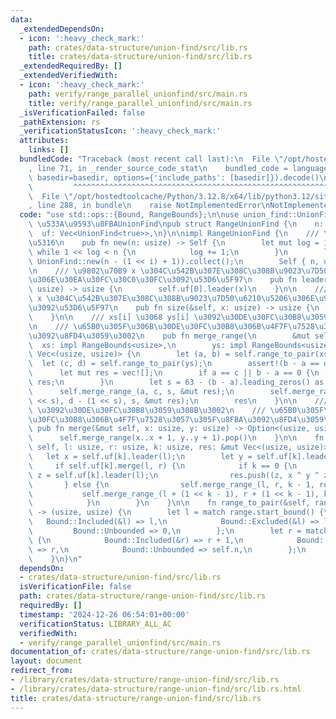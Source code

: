 ```yaml
---
data:
  _extendedDependsOn:
  - icon: ':heavy_check_mark:'
    path: crates/data-structure/union-find/src/lib.rs
    title: crates/data-structure/union-find/src/lib.rs
  _extendedRequiredBy: []
  _extendedVerifiedWith:
  - icon: ':heavy_check_mark:'
    path: verify/range_parallel_unionfind/src/main.rs
    title: verify/range_parallel_unionfind/src/main.rs
  _isVerificationFailed: false
  _pathExtension: rs
  _verificationStatusIcon: ':heavy_check_mark:'
  attributes:
    links: []
  bundledCode: "Traceback (most recent call last):\n  File \"/opt/hostedtoolcache/Python/3.12.8/x64/lib/python3.12/site-packages/onlinejudge_verify/documentation/build.py\"\
    , line 71, in _render_source_code_stat\n    bundled_code = language.bundle(stat.path,\
    \ basedir=basedir, options={'include_paths': [basedir]}).decode()\n          \
    \         ^^^^^^^^^^^^^^^^^^^^^^^^^^^^^^^^^^^^^^^^^^^^^^^^^^^^^^^^^^^^^^^^^^^^^^^^^^^^^^^^^\n\
    \  File \"/opt/hostedtoolcache/Python/3.12.8/x64/lib/python3.12/site-packages/onlinejudge_verify/languages/rust.py\"\
    , line 288, in bundle\n    raise NotImplementedError\nNotImplementedError\n"
  code: "use std::ops::{Bound, RangeBounds};\n\nuse union_find::UnionFind;\n\n///\
    \ \u533A\u9593\u8FBAUnionFind\npub struct RangeUnionFind {\n    n: usize,\n  \
    \  uf: Vec<UnionFind<true>>,\n}\n\nimpl RangeUnionFind {\n    /// \u521D\u671F\
    \u5316\n    pub fn new(n: usize) -> Self {\n        let mut log = 1;\n       \
    \ while 1 << log < n {\n            log += 1;\n        }\n        let uf = (0..log).map(|i|\
    \ UnionFind::new(n - (1 << i) + 1)).collect();\n        Self { n, uf }\n    }\n\
    \n    /// \u9802\u70B9 x \u304C\u542B\u307E\u308C\u308B\u9023\u7D50\u6210\u5206\
    \u306E\u30EA\u30FC\u30C0\u30FC\u3092\u53D6\u5F97\n    pub fn leader(&self, x:\
    \ usize) -> usize {\n        self.uf[0].leader(x)\n    }\n\n    /// \u9802\u70B9\
    \ x \u304C\u542B\u307E\u308C\u308B\u9023\u7D50\u6210\u5206\u306E\u9802\u70B9\u6570\
    \u3092\u53D6\u5F97\n    pub fn size(&self, x: usize) -> usize {\n        self.uf[0].size(x)\n\
    \    }\n\n    /// xs[i] \u3068 ys[i] \u3092\u30DE\u30FC\u30B8\u3059\u308B\u3002\
    \n    /// \u65B0\u305F\u306B\u30DE\u30FC\u30B8\u306B\u4F7F\u7528\u3057\u305F\u8FBA\
    \u3092\u8FD4\u3059\u3002\n    pub fn merge_range(\n        &mut self,\n      \
    \  xs: impl RangeBounds<usize>,\n        ys: impl RangeBounds<usize>,\n    ) ->\
    \ Vec<(usize, usize)> {\n        let (a, b) = self.range_to_pair(xs);\n      \
    \  let (c, d) = self.range_to_pair(ys);\n        assert!(b - a == d - c);\n  \
    \      let mut res = vec![];\n        if a == c || b - a == 0 {\n            return\
    \ res;\n        }\n        let s = 63 - (b - a).leading_zeros() as usize;\n  \
    \      self.merge_range_(a, c, s, &mut res);\n        self.merge_range_(b - (1\
    \ << s), d - (1 << s), s, &mut res);\n        res\n    }\n\n    /// x \u3068 y\
    \ \u3092\u30DE\u30FC\u30B8\u3059\u308B\u3002\n    /// \u65B0\u305F\u306B\u30DE\
    \u30FC\u30B8\u306B\u4F7F\u7528\u3057\u305F\u8FBA\u3092\u8FD4\u3059\u3002\n   \
    \ pub fn merge(&mut self, x: usize, y: usize) -> Option<(usize, usize)> {\n  \
    \      self.merge_range(x..x + 1, y..y + 1).pop()\n    }\n\n    fn merge_range_(&mut\
    \ self, l: usize, r: usize, k: usize, res: &mut Vec<(usize, usize)>) {\n     \
    \   let x = self.uf[k].leader(l);\n        let y = self.uf[k].leader(r);\n   \
    \     if self.uf[k].merge(l, r) {\n            if k == 0 {\n                let\
    \ z = self.uf[k].leader(l);\n                res.push((z, x ^ y ^ z));\n     \
    \       } else {\n                self.merge_range_(l, r, k - 1, res);\n     \
    \           self.merge_range_(l + (1 << k - 1), r + (1 << k - 1), k - 1, res);\n\
    \            }\n        }\n    }\n\n    fn range_to_pair(&self, range: impl RangeBounds<usize>)\
    \ -> (usize, usize) {\n        let l = match range.start_bound() {\n         \
    \   Bound::Included(&l) => l,\n            Bound::Excluded(&l) => l + 1,\n   \
    \         Bound::Unbounded => 0,\n        };\n        let r = match range.end_bound()\
    \ {\n            Bound::Included(&r) => r + 1,\n            Bound::Excluded(&r)\
    \ => r,\n            Bound::Unbounded => self.n,\n        };\n        (l, r)\n\
    \    }\n}\n"
  dependsOn:
  - crates/data-structure/union-find/src/lib.rs
  isVerificationFile: false
  path: crates/data-structure/range-union-find/src/lib.rs
  requiredBy: []
  timestamp: '2024-12-26 06:54:01+00:00'
  verificationStatus: LIBRARY_ALL_AC
  verifiedWith:
  - verify/range_parallel_unionfind/src/main.rs
documentation_of: crates/data-structure/range-union-find/src/lib.rs
layout: document
redirect_from:
- /library/crates/data-structure/range-union-find/src/lib.rs
- /library/crates/data-structure/range-union-find/src/lib.rs.html
title: crates/data-structure/range-union-find/src/lib.rs
---
```

